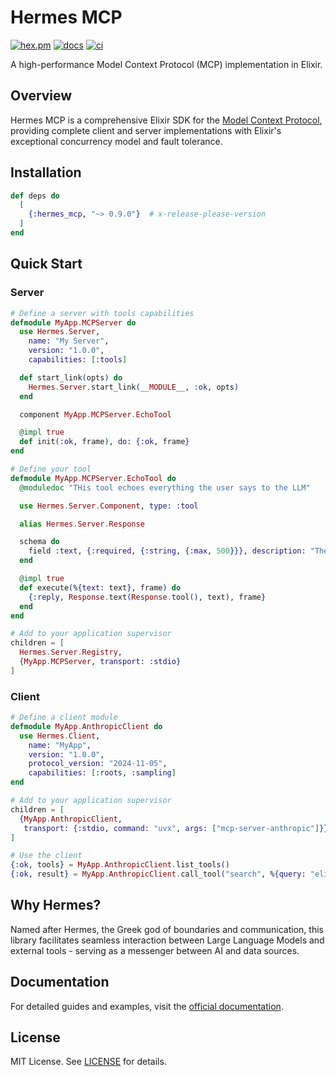 # Hermes MCP

[![hex.pm](https://img.shields.io/hexpm/v/hermes_mcp.svg)](https://hex.pm/packages/hermes_mcp)
[![docs](https://img.shields.io/badge/hex-docs-blue.svg)](https://hexdocs.pm/hermes_mcp)
[![ci](https://github.com/cloudwalk/hermes-mcp/actions/workflows/ci.yml/badge.svg)](https://github.com/cloudwalk/hermes-mcp/actions/workflows/ci.yml)

A high-performance Model Context Protocol (MCP) implementation in Elixir.

## Overview

Hermes MCP is a comprehensive Elixir SDK for the [Model Context Protocol](https://spec.modelcontextprotocol.io/), providing complete client and server implementations with Elixir's exceptional concurrency model and fault tolerance.

## Installation

```elixir
def deps do
  [
    {:hermes_mcp, "~> 0.9.0"}  # x-release-please-version
  ]
end
```

## Quick Start

### Server

```elixir
# Define a server with tools capabilities
defmodule MyApp.MCPServer do
  use Hermes.Server, 
    name: "My Server", 
    version: "1.0.0", 
    capabilities: [:tools]

  def start_link(opts) do
    Hermes.Server.start_link(__MODULE__, :ok, opts)
  end

  component MyApp.MCPServer.EchoTool

  @impl true
  def init(:ok, frame), do: {:ok, frame}
end

# Define your tool
defmodule MyApp.MCPServer.EchoTool do
  @moduledoc "THis tool echoes everything the user says to the LLM"

  use Hermes.Server.Component, type: :tool

  alias Hermes.Server.Response

  schema do
    field :text, {:required, {:string, {:max, 500}}}, description: "The text to be echoed, max of 500 chars"
  end

  @impl true
  def execute(%{text: text}, frame) do
    {:reply, Response.text(Response.tool(), text), frame}
  end
end

# Add to your application supervisor
children = [
  Hermes.Server.Registry,
  {MyApp.MCPServer, transport: :stdio}
]
```

### Client  

```elixir
# Define a client module
defmodule MyApp.AnthropicClient do
  use Hermes.Client,
    name: "MyApp",
    version: "1.0.0",
    protocol_version: "2024-11-05",
    capabilities: [:roots, :sampling]
end

# Add to your application supervisor
children = [
  {MyApp.AnthropicClient, 
   transport: {:stdio, command: "uvx", args: ["mcp-server-anthropic"]}}
]

# Use the client
{:ok, tools} = MyApp.AnthropicClient.list_tools()
{:ok, result} = MyApp.AnthropicClient.call_tool("search", %{query: "elixir"})
```

## Why Hermes?

Named after Hermes, the Greek god of boundaries and communication, this library facilitates seamless interaction between Large Language Models and external tools - serving as a messenger between AI and data sources.

## Documentation

For detailed guides and examples, visit the [official documentation](https://hexdocs.pm/hermes_mcp).

## License

MIT License. See [LICENSE](./LICENSE) for details.
